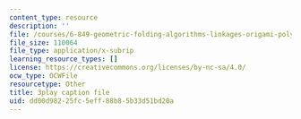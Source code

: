 ```yaml
---
content_type: resource
description: ''
file: /courses/6-849-geometric-folding-algorithms-linkages-origami-polyhedra-fall-2012/dd00d98225fc5eff88b85b33d51bd20a_6GAq2w_HBUQ.vtt
file_size: 110064
file_type: application/x-subrip
learning_resource_types: []
license: https://creativecommons.org/licenses/by-nc-sa/4.0/
ocw_type: OCWFile
resourcetype: Other
title: 3play caption file
uid: dd00d982-25fc-5eff-88b8-5b33d51bd20a
---
```

